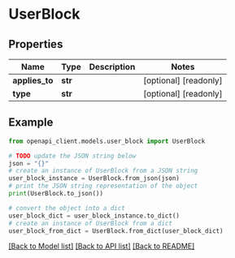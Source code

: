 # UserBlock


## Properties

Name | Type | Description | Notes
------------ | ------------- | ------------- | -------------
**applies_to** | **str** |  | [optional] [readonly] 
**type** | **str** |  | [optional] [readonly] 

## Example

```python
from openapi_client.models.user_block import UserBlock

# TODO update the JSON string below
json = "{}"
# create an instance of UserBlock from a JSON string
user_block_instance = UserBlock.from_json(json)
# print the JSON string representation of the object
print(UserBlock.to_json())

# convert the object into a dict
user_block_dict = user_block_instance.to_dict()
# create an instance of UserBlock from a dict
user_block_from_dict = UserBlock.from_dict(user_block_dict)
```
[[Back to Model list]](../README.md#documentation-for-models) [[Back to API list]](../README.md#documentation-for-api-endpoints) [[Back to README]](../README.md)


